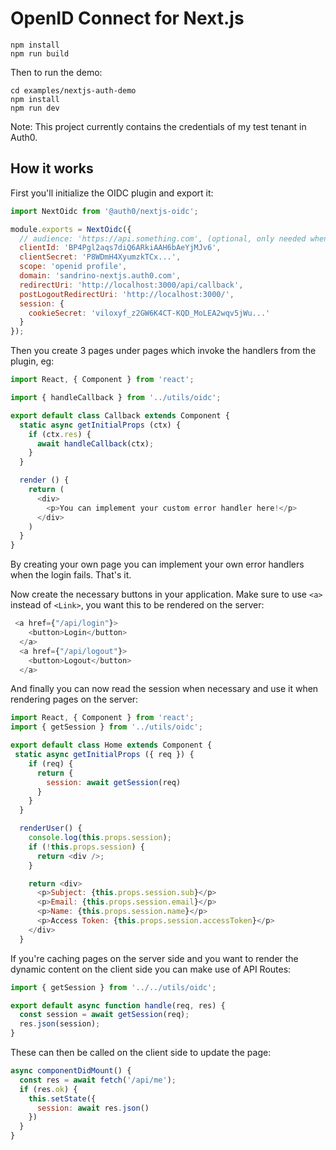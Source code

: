 # OpenID Connect for Next.js

```
npm install
npm run build
```

Then to run the demo:

```
cd examples/nextjs-auth-demo
npm install
npm run dev
```

Note: This project currently contains the credentials of my test tenant in Auth0.

## How it works

First you'll initialize the OIDC plugin and export it:

```js
import NextOidc from '@auth0/nextjs-oidc';

module.exports = NextOidc({
  // audience: 'https://api.something.com', (optional, only needed when you proxy to a remote api)
  clientId: 'BP4Pgl2aqs7diQ6ARkiAAH6bAeYjMJv6',
  clientSecret: 'P8WDmH4XyumzkTCx...',
  scope: 'openid profile',
  domain: 'sandrino-nextjs.auth0.com',
  redirectUri: 'http://localhost:3000/api/callback',
  postLogoutRedirectUri: 'http://localhost:3000/',
  session: {
    cookieSecret: 'viloxyf_z2GW6K4CT-KQD_MoLEA2wqv5jWu...'
  }
});
```

Then you create 3 pages under pages which invoke the handlers from the plugin, eg:

```js
import React, { Component } from 'react';

import { handleCallback } from '../utils/oidc';

export default class Callback extends Component {
  static async getInitialProps (ctx) {
    if (ctx.res) {
      await handleCallback(ctx);
    }
  }

  render () {
    return (
      <div>
        <p>You can implement your custom error handler here!</p>
      </div>
    )
  }
}
```

By creating your own page you can implement your own error handlers when the login fails. That's it.

Now create the necessary buttons in your application. Make sure to use `<a>` instead of `<Link>`, you want this to be rendered on the server:

```js
 <a href={"/api/login"}>
    <button>Login</button>
  </a>
  <a href={"/api/logout"}>
    <button>Logout</button>
  </a>
```

And finally you can now read the session when necessary and use it when rendering pages on the server:

```js
import React, { Component } from 'react';
import { getSession } from '../utils/oidc';

export default class Home extends Component {
 static async getInitialProps ({ req }) {
    if (req) {
      return {
        session: await getSession(req)
      }
    }
  }

  renderUser() {
    console.log(this.props.session);
    if (!this.props.session) {
      return <div />;
    }

    return <div>
      <p>Subject: {this.props.session.sub}</p>
      <p>Email: {this.props.session.email}</p>
      <p>Name: {this.props.session.name}</p>
      <p>Access Token: {this.props.session.accessToken}</p>
    </div>
  }
```

If you're caching pages on the server side and you want to render the dynamic content on the client side you can make use of API Routes:

```js
import { getSession } from '../../utils/oidc';

export default async function handle(req, res) {
  const session = await getSession(req);
  res.json(session);
}
```

These can then be called on the client side to update the page:

```js
async componentDidMount() {
  const res = await fetch('/api/me');
  if (res.ok) {
    this.setState({
      session: await res.json()
    })
  }
}
```
